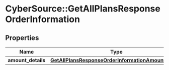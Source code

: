 # CyberSource::GetAllPlansResponseOrderInformation

## Properties
Name | Type | Description | Notes
------------ | ------------- | ------------- | -------------
**amount_details** | [**GetAllPlansResponseOrderInformationAmountDetails**](GetAllPlansResponseOrderInformationAmountDetails.md) |  | [optional] 



